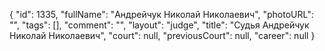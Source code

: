 {
    "id": 1335,
    "fullName": "Андрейчук Николай Николаевич",
    "photoURL": "",
    "tags": [],
    "comment": "",
    "layout": "judge",
    "title": "Судья Андрейчук Николай Николаевич",
    "court": null,
    "previousCourt": null,
    "career": null
}